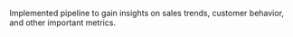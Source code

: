 Implemented pipeline to gain insights on  sales trends, customer behavior, and other important metrics.
